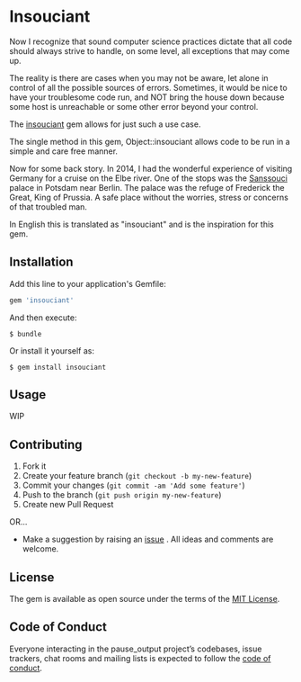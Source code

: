 # Insouciant

Now I recognize that sound computer science practices dictate that all code
should always strive to handle, on some level, all exceptions that may come up.

The reality is there are cases when you may not be aware, let alone in control
of all the possible sources of errors. Sometimes, it would be nice to have
your troublesome code run, and NOT bring the house down because some host is
unreachable or some other error beyond your control.

The [insouciant](https://en.wiktionary.org/wiki/insouciant) gem allows for
just such a use case.

The single method in this gem, Object::insouciant allows code to be run in a
simple and care free manner.

Now for some back story. In 2014, I had the wonderful experience of visiting
Germany for a cruise on the Elbe river. One of the stops was the
[Sanssouci](https://en.wikipedia.org/wiki/Sanssouci) palace in Potsdam near
Berlin. The palace was the refuge of Frederick the Great, King of Prussia.
A safe place without the worries, stress or concerns of that troubled man.

In English this is translated as "insouciant" and is the inspiration for this gem.

## Installation

Add this line to your application's Gemfile:

```ruby
gem 'insouciant'
```

And then execute:

    $ bundle

Or install it yourself as:

    $ gem install insouciant

## Usage

WIP

## Contributing

1. Fork it
2. Create your feature branch (`git checkout -b my-new-feature`)
3. Commit your changes (`git commit -am 'Add some feature'`)
4. Push to the branch (`git push origin my-new-feature`)
5. Create new Pull Request

OR...

* Make a suggestion by raising an
 [issue](https://github.com/PeterCamilleri/insouciant/issues)
. All ideas and comments are welcome.

## License

The gem is available as open source under the terms of the
[MIT License](./LICENSE.txt).

## Code of Conduct

Everyone interacting in the pause_output project’s codebases, issue trackers,
chat rooms and mailing lists is expected to follow the
[code of conduct](./CODE_OF_CONDUCT.md).

